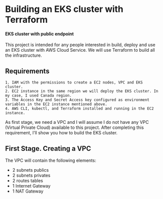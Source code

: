 # Building an EKS cluster with Terraform
#### EKS cluster with public endpoint

This project is intended for any people interested in build, deploy and use an EKS cluster with AWS Cloud Service. We will use Terraform to build all the infrastructure.

## Requirements

```
1. IAM with the permissions to create a EC2 nodes, VPC and EKS cluster.
2. EC2 instance in the same region we will deploy the EKS cluster. In my case, I used Canada region.
3. The Access Key and Secret Access key configured as environment variables in the EC2 instance mentioned above.
4. AWS CLI, kubectl, and Terraform installed and running in the EC2 instance.
```

As first stage, we need a VPC and I will assume I do not have any VPC (Virtual Private Cloud) available to this project. After completing this requirement, I'll show you how to build the EKS cluster.

## First Stage. Creating a VPC

The VPC will contain the following elements:

- 2 subnets publics
- 2 subnets privates
- 2 routes tables
- 1 Internet Gateway
- 1 NAT Gateway

